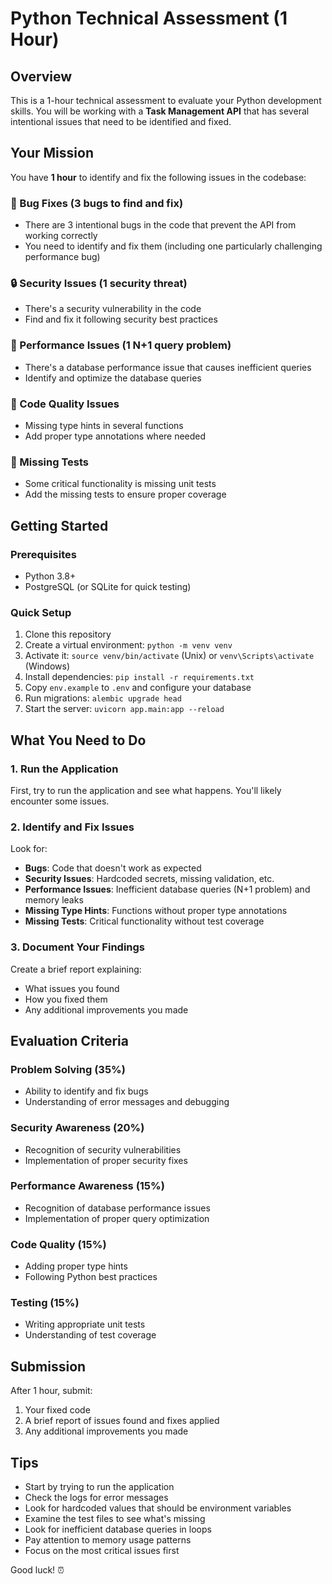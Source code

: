 # Python Technical Assessment (1 Hour)

## Overview
This is a 1-hour technical assessment to evaluate your Python development skills. You will be working with a **Task Management API** that has several intentional issues that need to be identified and fixed.

## Your Mission
You have **1 hour** to identify and fix the following issues in the codebase:

### 🐛 Bug Fixes (3 bugs to find and fix)
- There are 3 intentional bugs in the code that prevent the API from working correctly
- You need to identify and fix them (including one particularly challenging performance bug)

### 🔒 Security Issues (1 security threat)
- There's a security vulnerability in the code
- Find and fix it following security best practices

### 🚀 Performance Issues (1 N+1 query problem)
- There's a database performance issue that causes inefficient queries
- Identify and optimize the database queries

### 📝 Code Quality Issues
- Missing type hints in several functions
- Add proper type annotations where needed

### 🧪 Missing Tests
- Some critical functionality is missing unit tests
- Add the missing tests to ensure proper coverage

## Getting Started

### Prerequisites
- Python 3.8+
- PostgreSQL (or SQLite for quick testing)

### Quick Setup
1. Clone this repository
2. Create a virtual environment: `python -m venv venv`
3. Activate it: `source venv/bin/activate` (Unix) or `venv\Scripts\activate` (Windows)
4. Install dependencies: `pip install -r requirements.txt`
5. Copy `env.example` to `.env` and configure your database
6. Run migrations: `alembic upgrade head`
7. Start the server: `uvicorn app.main:app --reload`

## What You Need to Do

### 1. Run the Application
First, try to run the application and see what happens. You'll likely encounter some issues.

### 2. Identify and Fix Issues
Look for:
- **Bugs**: Code that doesn't work as expected
- **Security Issues**: Hardcoded secrets, missing validation, etc.
- **Performance Issues**: Inefficient database queries (N+1 problem) and memory leaks
- **Missing Type Hints**: Functions without proper type annotations
- **Missing Tests**: Critical functionality without test coverage

### 3. Document Your Findings
Create a brief report explaining:
- What issues you found
- How you fixed them
- Any additional improvements you made

## Evaluation Criteria

### Problem Solving (35%)
- Ability to identify and fix bugs
- Understanding of error messages and debugging

### Security Awareness (20%)
- Recognition of security vulnerabilities
- Implementation of proper security fixes

### Performance Awareness (15%)
- Recognition of database performance issues
- Implementation of proper query optimization

### Code Quality (15%)
- Adding proper type hints
- Following Python best practices

### Testing (15%)
- Writing appropriate unit tests
- Understanding of test coverage

## Submission
After 1 hour, submit:
1. Your fixed code
2. A brief report of issues found and fixes applied
3. Any additional improvements you made

## Tips
- Start by trying to run the application
- Check the logs for error messages
- Look for hardcoded values that should be environment variables
- Examine the test files to see what's missing
- Look for inefficient database queries in loops
- Pay attention to memory usage patterns
- Focus on the most critical issues first

Good luck! ⏰
